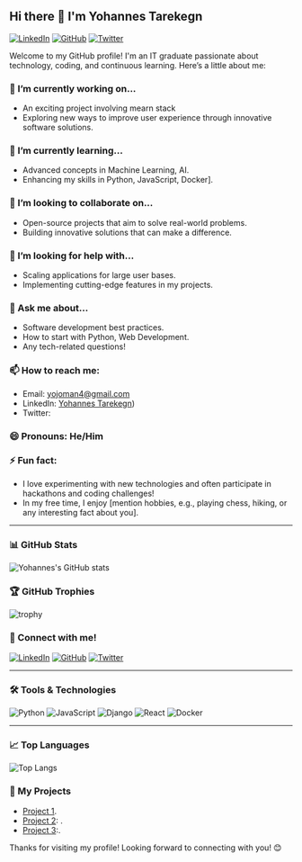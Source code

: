 ## Hi there 👋 I'm Yohannes Tarekegn

[![LinkedIn](https://img.shields.io/badge/LinkedIn-Connect-blue)](https://www.linkedin.com/in/yohannes-tarekegn-11ab91287)
[![GitHub](https://img.shields.io/badge/GitHub-Follow-lightgrey)](https://github.com/yojoman4)
[![Twitter](https://img.shields.io/badge/Twitter-Follow-blue)](https://twitter.com/yourtwitterhandle)

Welcome to my GitHub profile! I'm an IT graduate passionate about technology, coding, and continuous learning. Here’s a little about me:

### 🔭 I’m currently working on...
- An exciting project involving mearn stack 
- Exploring new ways to improve user experience through innovative software solutions.

### 🌱 I’m currently learning...
- Advanced concepts in  Machine Learning, AI.
- Enhancing my skills in  Python, JavaScript, Docker].

### 👯 I’m looking to collaborate on...
- Open-source projects that aim to solve real-world problems.
- Building innovative solutions that can make a difference.

### 🤔 I’m looking for help with...
- Scaling applications for large user bases.
- Implementing cutting-edge features in my projects.

### 💬 Ask me about...
- Software development best practices.
- How to start with  Python, Web Development.
- Any tech-related questions!

### 📫 How to reach me:
- Email: [yojoman4@gmail.com](mailto:yojoman4@gmail.com)
- LinkedIn: [Yohannes Tarekegn](https://www.linkedin.com/in/yohannes-tarekegn-11ab91287))
- Twitter: [](https://twitter.com/yourtwitterhandle)

### 😄 Pronouns: He/Him

### ⚡ Fun fact:
- I love experimenting with new technologies and often participate in hackathons and coding challenges!
- In my free time, I enjoy [mention hobbies, e.g., playing chess, hiking, or any interesting fact about you].

---

### 📊 GitHub Stats
![Yohannes's GitHub stats](https://github-readme-stats.vercel.app/api?username=yojoman4&show_icons=true&theme=radical)

### 🏆 GitHub Trophies
![trophy](https://github-profile-trophy.vercel.app/?username=yojoman4&theme=onedark)

### 🔗 Connect with me!
[![LinkedIn](https://img.shields.io/badge/LinkedIn-Connect-blue)](https://www.linkedin.com/in/yourlinkedinprofile/)
[![GitHub](https://img.shields.io/badge/GitHub-Follow-lightgrey)](https://github.com/yojoman4)
[![Twitter](https://img.shields.io/badge/Twitter-Follow-blue)](https://twitter.com/yourtwitterhandle)

---

### 🛠️ Tools & Technologies
![Python](https://img.shields.io/badge/Python-3776AB?style=for-the-badge&logo=python&logoColor=white)
![JavaScript](https://img.shields.io/badge/JavaScript-F7DF1E?style=for-the-badge&logo=javascript&logoColor=black)
![Django](https://img.shields.io/badge/Django-092E20?style=for-the-badge&logo=django&logoColor=white)
![React](https://img.shields.io/badge/React-20232A?style=for-the-badge&logo=react&logoColor=61DAFB)
![Docker](https://img.shields.io/badge/Docker-2496ED?style=for-the-badge&logo=docker&logoColor=white)

---

### 📈 Top Languages
![Top Langs](https://github-readme-stats.vercel.app/api/top-langs/?username=yojoman4&layout=compact&theme=radical)

### 🚀 My Projects
- [Project 1](https://github.com/yojoman4/project1).
- [Project 2](https://github.com/yojoman4/project2): .
- [Project 3](https://github.com/yojoman4/project3):.

Thanks for visiting my profile! Looking forward to connecting with you! 😊
